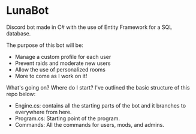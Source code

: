 # LunaBot
Discord bot made in C# with the use of Entity Framework for a SQL database.

The purpose of this bot will be:
- Manage a custom profile for each user
- Prevent raids and moderate new users
- Allow the use of personalized rooms
- More to come as I work on it!


What's going on? Where do I start?
I've outlined the basic structure of this repo below:
- Engine.cs: contains all the starting parts of the bot and it branches to everywhere from here.
- Program.cs: Starting point of the program.
- Commands: All the commands for users, mods, and admins.
